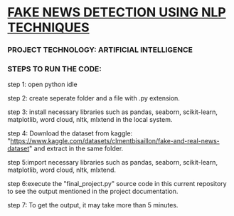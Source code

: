 # <a href="https://ashy-forest-0978d2910.azurestaticapps.net/index.html"> FAKE NEWS DETECTION USING NLP TECHNIQUES</a>

### PROJECT TECHNOLOGY: ARTIFICIAL INTELLIGENCE

### STEPS TO RUN THE CODE:

step 1: open python idle

step 2: create seperate folder and a file with .py extension.

step 3: install necessary libraries such as pandas, seaborn, scikit-learn, matplotlib, word cloud, nltk, mlxtend in the local system.

step 4: Download the dataset from kaggle: "https://www.kaggle.com/datasets/clmentbisaillon/fake-and-real-news-dataset" and extract in the same folder.

step 5:import necessary libraries such as pandas, seaborn, scikit-learn, matplotlib, word cloud, nltk, mlxtend.

step 6:execute the "final_project.py" source code in this current repository to see the output mentioned in the project documentation.

step 7: To get the output, it may take more than 5 minutes.
